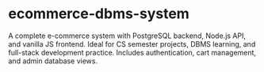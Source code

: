 # ecommerce-dbms-system
A complete e-commerce system with PostgreSQL backend, Node.js API, and vanilla JS frontend. Ideal for CS semester projects, DBMS learning, and full-stack development practice. Includes authentication, cart management, and admin database views.  

